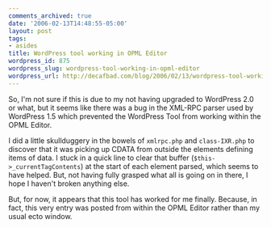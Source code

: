 ```yaml
---
comments_archived: true
date: '2006-02-13T14:48:55-05:00'
layout: post
tags:
- asides
title: WordPress tool working in OPML Editor
wordpress_id: 875
wordpress_slug: wordpress-tool-working-in-opml-editor
wordpress_url: http://decafbad.com/blog/2006/02/13/wordpress-tool-working-in-opml-editor
---
```

<p>So, I'm not sure if this is due to my not having upgraded to WordPress 2.0 or what, but it seems like there was a bug in the XML-RPC parser used by WordPress 1.5 which prevented the WordPress Tool from working within the OPML Editor.</p>
<p>I did a little skullduggery in the bowels of <code>xmlrpc.php</code> and <code>class-IXR.php</code> to discover that it was picking up CDATA from outside the elements defining items of data.  I stuck in a quick line to clear that buffer (<code>$this->_currentTagContents</code>) at the start of each element parsed, which seems to have helped.  But, not having fully grasped what all is going on in there, I hope I haven't broken anything else.</p>
<p>But, for now, it appears that this tool has worked for me finally.  Because, in fact, this very entry was posted from within the OPML Editor rather than my usual ecto window.</p>
